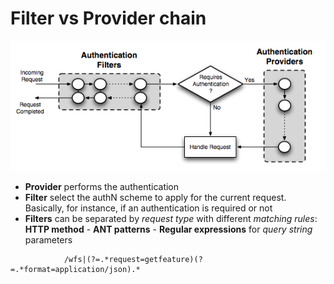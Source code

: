 # Filter vs Provider chain

![Filter chain](css/img/auth_chain2.png "Filter chain")

* **Provider** performs the authentication
* **Filter** select the authN scheme to apply for the current request. Basically, for instance, if an authentication is required or not
* **Filters** can be separated by *request type* with different *matching rules*: **HTTP method** - **ANT patterns** - **Regular expressions** for *query string* parameters
```
            /wfs|(?=.*request=getfeature)(?=.*format=application/json).*
```

